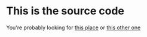 # This is the source code

You're probably looking for [this place](https://keyboardturner.github.io/) or [this other one](https://keyboardturner.github.io/photoblog/)
